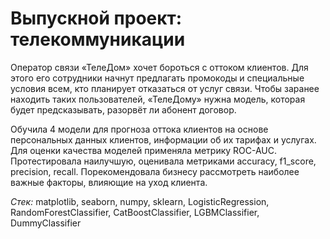 # Выпускной проект: телекоммуникации

Оператор связи «ТелеДом» хочет бороться с оттоком клиентов. Для этого его сотрудники начнут предлагать промокоды и специальные условия всем, кто планирует отказаться от услуг связи. Чтобы заранее находить таких пользователей, «ТелеДому» нужна модель, которая будет предсказывать, разорвёт ли абонент договор. 

Обучила 4 модели для прогноза оттока клиентов на основе персональных данных клиентов, информации об их тарифах и услугах. Для оценки качества моделей применяла метрику ROC-AUC. Протестировала наилучшую, оценивала метриками accuracy,	f1_score,	precision, recall. 
Порекомендовала бизнесу рассмотреть наиболее важные факторы, влияющие на уход клиента.

*Стек:* matplotlib, seaborn, numpy, sklearn, LogisticRegression, RandomForestClassifier, CatBoostClassifier, LGBMClassifier, DummyClassifier
